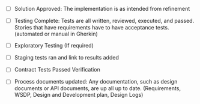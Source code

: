 - [ ] Solution Approved: The implementation is as intended from refinement
- [ ] Testing Complete: Tests are all written, reviewed, executed, and passed. Stories that have requirements have to have acceptance tests. (automated or manual in Gherkin)
- [ ] Exploratory Testing (If required)
- [ ] Staging tests ran and link to results added
- [ ] Contract Tests Passed Verification
- [ ] Process documents updated: Any documentation, such as design documents or API documents, are up all up to date. (Requirements,  WSDP, Design and Development plan, Design Logs)




 

 



 

 
